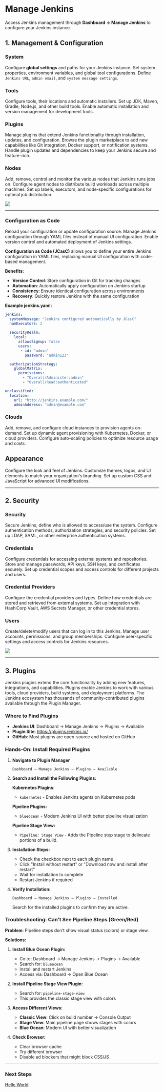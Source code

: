 # Manage Jenkins

Access Jenkins management through **Dashboard → Manage Jenkins** to configure your Jenkins instance.

## 1. Management & Configuration

### System
Configure **global settings** and paths for your Jenkins instance.
Set system properties, environment variables, and global tool configurations.
Define `Jenkins URL`, `admin email`, and `system message settings`.

### Tools
Configure tools, their locations and automatic installers.
Set up JDK, Maven, Gradle, Node.js, and other build tools.
Enable automatic installation and version management for development tools.

### Plugins
Manage plugins that extend Jenkins functionality through installation, updates, and configuration.
Browse the plugin marketplace to add new capabilities like Git integration, Docker support, or notification systems.
Handle plugin updates and dependencies to keep your Jenkins secure and feature-rich.

### Nodes
Add, remove, control and monitor the various nodes that Jenkins runs jobs on.
Configure agent nodes to distribute build workloads across multiple machines.
Set up labels, executors, and node-specific configurations for optimal job distribution.

<img src="./images/sys-config.png">

---

### Configuration as Code
Reload your configuration or update configuration source.
Manage Jenkins configuration through YAML files instead of manual UI configuration.
Enable version control and automated deployment of Jenkins settings.

**Configuration as Code (JCasC)** allows you to define your entire Jenkins configuration in YAML files, replacing manual UI configuration with code-based management.

**Benefits:**
- **Version Control**: Store configuration in Git for tracking changes
- **Automation**: Automatically apply configuration on Jenkins startup
- **Consistency**: Ensure identical configuration across environments
- **Recovery**: Quickly restore Jenkins with the same configuration

**Example jenkins.yaml:**
```yaml
jenkins:
  systemMessage: "Jenkins configured automatically by JCasC"
  numExecutors: 2
  
  securityRealm:
    local:
      allowsSignup: false
      users:
       - id: "admin"
         password: "admin123"

  authorizationStrategy:
    globalMatrix:
      permissions:
        - "Overall/Administer:admin"
        - "Overall/Read:authenticated"

unclassified:
  location:
    url: "http://jenkins.example.com/"
    adminAddress: "admin@example.com"
```

### Clouds
Add, remove, and configure cloud instances to provision agents on-demand.
Set up dynamic agent provisioning with Kubernetes, Docker, or cloud providers.
Configure auto-scaling policies to optimize resource usage and costs.

## Appearance
Configure the look and feel of Jenkins.
Customize themes, logos, and UI elements to match your organization's branding.
Set up custom CSS and JavaScript for advanced UI modifications.


---


## 2. Security

### Security
Secure Jenkins; define who is allowed to access/use the system.
Configure authentication methods, authorization strategies, and security policies.
Set up LDAP, SAML, or other enterprise authentication systems.

### Credentials
Configure credentials for accessing external systems and repositories.
Store and manage passwords, API keys, SSH keys, and certificates securely.
Set up credential scopes and access controls for different projects and users.

### Credential Providers
Configure the credential providers and types.
Define how credentials are stored and retrieved from external systems.
Set up integration with HashiCorp Vault, AWS Secrets Manager, or other credential stores.

### Users
Create/delete/modify users that can log in to this Jenkins.
Manage user accounts, permissions, and group memberships.
Configure user-specific settings and access controls for Jenkins resources.

<img src="./images/sec.png">

---


## 3. Plugins

Jenkins plugins extend the core functionality by adding new features, integrations, and capabilities.
Plugins enable Jenkins to work with various tools, cloud providers, build systems, and deployment platforms.
The Jenkins ecosystem has thousands of community-contributed plugins available through the Plugin Manager.

### Where to Find Plugins
- **Jenkins UI**: Dashboard → Manage Jenkins → Plugins → Available
- **Plugin Site**: https://plugins.jenkins.io/
- **GitHub**: Most plugins are open-source and hosted on GitHub

### Hands-On: Install Required Plugins

1. **Navigate to Plugin Manager**
   ```
   Dashboard → Manage Jenkins → Plugins → Available
   ```

2. **Search and Install the Following Plugins:**

   **Kubernetes Plugins:**
   - `kubernetes` - Enables Jenkins agents on Kubernetes pods

   **Pipeline Plugins:**
   - `blueocean` - Modern Jenkins UI with better pipeline visualization

   **Pipeline Stage View:**
   - `Pipeline: Stage View` - Adds the Pipeline step stage to delineate portions of a build.


3. **Installation Steps:**
   - Check the checkbox next to each plugin name
   - Click "Install without restart" or "Download now and install after restart"
   - Wait for installation to complete
   - Restart Jenkins if required

4. **Verify Installation:**
   ```
   Dashboard → Manage Jenkins → Plugins → Installed
   ```
   Search for the installed plugins to confirm they are active.

### Troubleshooting: Can't See Pipeline Steps (Green/Red)

**Problem**: Pipeline steps don't show visual status (colors) or stage view.

**Solutions:**

1. **Install Blue Ocean Plugin:**
   - Go to: Dashboard → Manage Jenkins → Plugins → Available
   - Search for: `blueocean`
   - Install and restart Jenkins
   - Access via: Dashboard → Open Blue Ocean

2. **Install Pipeline Stage View Plugin:**
   - Search for: `pipeline-stage-view`
   - This provides the classic stage view with colors

3. **Access Different Views:**
   - **Classic View**: Click on build number → Console Output
   - **Stage View**: Main pipeline page shows stages with colors
   - **Blue Ocean**: Modern UI with better visualization

4. **Check Browser:**
   - Clear browser cache
   - Try different browser
   - Disable ad blockers that might block CSS/JS

---
### **Next Steps**
<a href="../03-helloworld/README.md">Hello World</a>